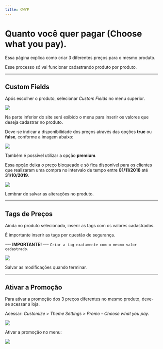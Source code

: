 ```yaml
---
title: CWYP
---
```


# Quanto você quer pagar (Choose what you pay).
Essa página explica como criar 3 diferentes preços para o mesmo produto.

Esse processo só vai funcionar cadastrando produto por produto.

___
## Custom Fields
Após escolher o produto, selecionar *Custom Fields* no menu superior.

![](/images/cwyp/custom_fields.png)

Na parte inferior do site será exibido o menu para inserir os valores que deseja cadastrar no produto.

Deve-se indicar a disponibilidade dos preços através das opções **true** ou **false**, conforme a imagem abaixo:

![](/images/cwyp/precos.png)

Também é possível utilizar a opção **premium**.

Essa opção deixa o preço bloqueado e só fica disponível para os clientes que realizaram uma compra no intervalo de tempo entre **01/11/2018** até **31/10/2019**.

![](/images/cwyp/preco_premium.png)

Lembrar de salvar as alterações no produto.

___
## Tags de Preços
Ainda no produto selecionado, inserir as tags com os valores cadastrados.

É importante inserir as tags por questão de segurança.

--- **IMPORTANTE!** ---
`Criar a tag exatamente com o mesmo valor cadastrado.`

![](/images/cwyp/tags_precos.png)

Salvar as modificações quando terminar.

___
## Ativar a Promoção
Para ativar a promoção dos 3 preços diferentes no mesmo produto, deve-se acessar a loja.

Acessar: *Customize* > *Theme Settings* > *Promo - Choose what you pay*.

![](/images/cwyp/promo.png)

Ativar a promoção no menu:

![](/images/cwyp/ativar_promo.png)
